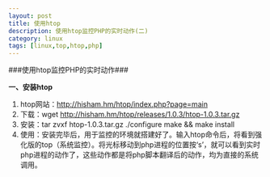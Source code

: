 ```yaml
---
layout: post
title: 使用htop
description: 使用htop监控PHP的实时动作(二)
category: linux
tags: [linux,top,htop,php]
---
```

###使用htop监控PHP的实时动作###

__一、安装htop__

1. htop网站：http://hisham.hm/htop/index.php?page=main
2. 下载：wget http://hisham.hm/htop/releases/1.0.3/htop-1.0.3.tar.gz
3. 安装：tar zvxf htop-1.0.3.tar.gz  ./configure  make && make install
4. 使用：安装完毕后，用于监控的环境就搭建好了。输入htop命令后，将看到强化版的top（系统监控）。将光标移动到php进程的位置按‘s’，就可以看到实时php进程的动作了，这些动作都是将php脚本翻译后的动作，均为直接的系统调用。
